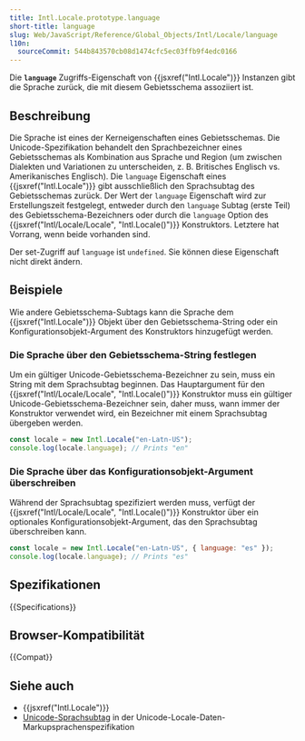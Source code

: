 ```yaml
---
title: Intl.Locale.prototype.language
short-title: language
slug: Web/JavaScript/Reference/Global_Objects/Intl/Locale/language
l10n:
  sourceCommit: 544b843570cb08d1474cfc5ec03ffb9f4edc0166
---
```


Die **`language`** Zugriffs-Eigenschaft von {{jsxref("Intl.Locale")}} Instanzen gibt die Sprache zurück, die mit diesem Gebietsschema assoziiert ist.

## Beschreibung

Die Sprache ist eines der Kerneigenschaften eines Gebietsschemas. Die Unicode-Spezifikation behandelt den Sprachbezeichner eines Gebietsschemas als Kombination aus Sprache und Region (um zwischen Dialekten und Variationen zu unterscheiden, z. B. Britisches Englisch vs. Amerikanisches Englisch). Die `language` Eigenschaft eines {{jsxref("Intl.Locale")}} gibt ausschließlich den Sprachsubtag des Gebietsschemas zurück. Der Wert der `language` Eigenschaft wird zur Erstellungszeit festgelegt, entweder durch den `language` Subtag (erste Teil) des Gebietsschema-Bezeichners oder durch die `language` Option des {{jsxref("Intl/Locale/Locale", "Intl.Locale()")}} Konstruktors. Letztere hat Vorrang, wenn beide vorhanden sind.

Der set-Zugriff auf `language` ist `undefined`. Sie können diese Eigenschaft nicht direkt ändern.

## Beispiele

Wie andere Gebietsschema-Subtags kann die Sprache dem {{jsxref("Intl.Locale")}} Objekt über den Gebietsschema-String oder ein Konfigurationsobjekt-Argument des Konstruktors hinzugefügt werden.

### Die Sprache über den Gebietsschema-String festlegen

Um ein gültiger Unicode-Gebietsschema-Bezeichner zu sein, muss ein String mit dem Sprachsubtag beginnen. Das Hauptargument für den {{jsxref("Intl/Locale/Locale", "Intl.Locale()")}} Konstruktor muss ein gültiger Unicode-Gebietsschema-Bezeichner sein, daher muss, wann immer der Konstruktor verwendet wird, ein Bezeichner mit einem Sprachsubtag übergeben werden.

```js
const locale = new Intl.Locale("en-Latn-US");
console.log(locale.language); // Prints "en"
```

### Die Sprache über das Konfigurationsobjekt-Argument überschreiben

Während der Sprachsubtag spezifiziert werden muss, verfügt der {{jsxref("Intl/Locale/Locale", "Intl.Locale()")}} Konstruktor über ein optionales Konfigurationsobjekt-Argument, das den Sprachsubtag überschreiben kann.

```js
const locale = new Intl.Locale("en-Latn-US", { language: "es" });
console.log(locale.language); // Prints "es"
```

## Spezifikationen

{{Specifications}}

## Browser-Kompatibilität

{{Compat}}

## Siehe auch

- {{jsxref("Intl.Locale")}}
- [Unicode-Sprachsubtag](https://www.unicode.org/reports/tr35/#unicode_language_subtag_validity) in der Unicode-Locale-Daten-Markupsprachenspezifikation

